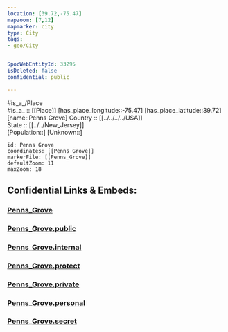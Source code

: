 ```yaml
---
location: [39.72,-75.47] 
mapzoom: [7,12] 
mapmarker: city 
type: City
tags:
- geo/City


SpocWebEntityId: 33295
isDeleted: false
confidential: public

---
```

#is_a_/Place  
#is_a_ :: [[Place]] 
[has_place_longitude::-75.47] 
[has_place_latitude::39.72] 
[name::Penns Grove] 
Country :: [[../../../../USA]]  
State :: [[../../New_Jersey]]  
[Population::] 
[Unknown::] 


```leaflet
id: Penns Grove
coordinates: [[Penns_Grove]] 
markerFile: [[Penns_Grove]] 
defaultZoom: 11 
maxZoom: 18
```


## Confidential Links & Embeds: 

### [Penns_Grove](/_Standards/Earth/Continent/America~North/USA/USA~Eastern/New_Jersey/counties~New_Jersey/Salem,County/cities~Salem/Penns_Grove.md) 

### [Penns_Grove.public](/_public/Earth/Continent/America~North/USA/USA~Eastern/New_Jersey/counties~New_Jersey/Salem,County/cities~Salem/Penns_Grove.public.md) 

### [Penns_Grove.internal](/_internal/Earth/Continent/America~North/USA/USA~Eastern/New_Jersey/counties~New_Jersey/Salem,County/cities~Salem/Penns_Grove.internal.md) 

### [Penns_Grove.protect](/_protect/Earth/Continent/America~North/USA/USA~Eastern/New_Jersey/counties~New_Jersey/Salem,County/cities~Salem/Penns_Grove.protect.md) 

### [Penns_Grove.private](/_private/Earth/Continent/America~North/USA/USA~Eastern/New_Jersey/counties~New_Jersey/Salem,County/cities~Salem/Penns_Grove.private.md) 

### [Penns_Grove.personal](/_personal/Earth/Continent/America~North/USA/USA~Eastern/New_Jersey/counties~New_Jersey/Salem,County/cities~Salem/Penns_Grove.personal.md) 

### [Penns_Grove.secret](/_secret/Earth/Continent/America~North/USA/USA~Eastern/New_Jersey/counties~New_Jersey/Salem,County/cities~Salem/Penns_Grove.secret.md)

